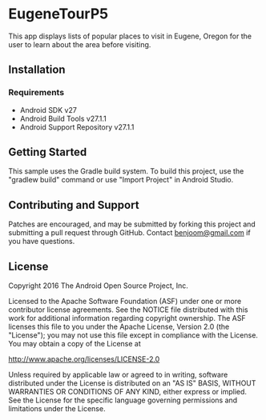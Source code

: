 # EugeneTourP5

This app displays lists of popular places to visit in Eugene, Oregon for the user to learn about the area before visiting.

## Installation

### Requirements
* Android SDK v27
* Android Build Tools v27.1.1
* Android Support Repository v27.1.1

## Getting Started
This sample uses the Gradle build system. To build this project, use the "gradlew build" command or use "Import Project" in Android Studio.

## Contributing and Support
Patches are encouraged, and may be submitted by forking this project and submitting a pull request through GitHub.
Contact benjoom@gmail.com if you have questions.

## License
Copyright 2016 The Android Open Source Project, Inc.

Licensed to the Apache Software Foundation (ASF) under one or more contributor license agreements. See the NOTICE file distributed with this work for additional information regarding copyright ownership. The ASF licenses this file to you under the Apache License, Version 2.0 (the "License"); you may not use this file except in compliance with the License. You may obtain a copy of the License at

http://www.apache.org/licenses/LICENSE-2.0

Unless required by applicable law or agreed to in writing, software distributed under the License is distributed on an "AS IS" BASIS, WITHOUT WARRANTIES OR CONDITIONS OF ANY KIND, either express or implied. See the License for the specific language governing permissions and limitations under the License.







